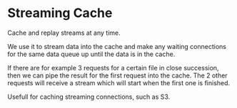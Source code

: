 Streaming Cache
===============

Cache and replay streams at any time. 







We use it to stream data into the cache and make any waiting connections for the same data queue up until the data is in the cache.

If there are for example 3 requests for a certain file in close succession, then we can pipe the result for the first request into the cache. The 2 other requests will receive a stream which will start when the first one is finished.

Usefull for caching streaming connections, such as S3.  